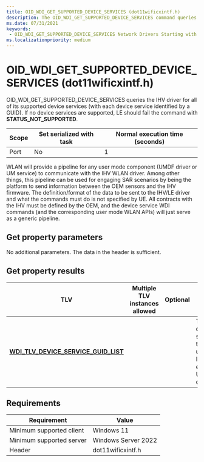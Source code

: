 ```yaml
---
title: OID_WDI_GET_SUPPORTED_DEVICE_SERVICES (dot11wificxintf.h)
description: The OID_WDI_GET_SUPPORTED_DEVICE_SERVICES command queries the IHV driver for all of its supported device services.
ms.date: 07/31/2021
keywords:
 - OID_WDI_GET_SUPPORTED_DEVICE_SERVICES Network Drivers Starting with Windows Vista
ms.localizationpriority: medium
---
```


# OID_WDI_GET_SUPPORTED_DEVICE_SERVICES (dot11wificxintf.h)


OID_WDI_GET_SUPPORTED_DEVICE_SERVICES queries the IHV driver for all of its supported device services (with each device service identified by a GUID). If no device services are supported, LE should fail the command with **STATUS_NOT_SUPPORTED**.

| Scope | Set serialized with task | Normal execution time (seconds) |
|-------|--------------------------|---------------------------------|
| Port  | No                       | 1                               |

WLAN will provide a pipeline for any user mode component (UMDF driver or UM service) to communicate with the IHV WLAN driver. Among other things, this pipeline can be used for engaging SAR scenarios by being the platform to send information between the OEM sensors and the IHV firmware. The definition/format of the data to be sent to the IHV/LE driver and what the commands must do is not specified by UE. All contracts with the IHV must be defined by the OEM, and the device service WDI commands (and the corresponding user mode WLAN APIs) will just serve as a generic pipeline.

## Get property parameters


No additional parameters. The data in the header is sufficient.
## Get property results


| TLV                                                                     | Multiple TLV instances allowed | Optional | Description     |
|-------------------------------------------------------------------------|--------------------------------|----------|-----------------|
| [**WDI_TLV_DEVICE_SERVICE_GUID_LIST**](./wdi-tlv-device-service-guid-list.md) |                                |          | The list of device services that the underlying IHV driver exposes to UM components. |

 

## Requirements


|Requirement|Value|
|--- |--- |
|Minimum supported client|Windows 11|
|Minimum supported server|Windows Server 2022|
|Header|dot11wificxintf.h|

 

